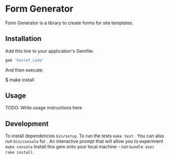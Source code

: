 # Form Generator

Form Generator is a library to create forms for site templates.

## Installation

Add this line to your application's Gemfile:

```ruby
gem 'hexlet_code'
```

And then execute:

$ make install

## Usage

TODO: Write usage instructions here

## Development

To install dependencies `bin/setup`.
To run the tests `make test` . You can also run `bin/console` for .
An interactive prompt that will allow you to experiment `make console`
Install this gem onto your local machine - run `bundle exec rake install`.
